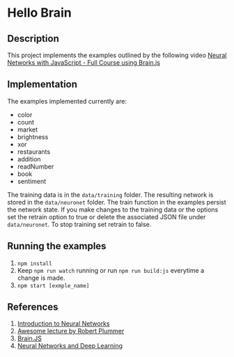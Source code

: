 # Hello Brain

## Description

This project implements the examples outlined by the following video [Neural Networks with JavaScript - Full Course using Brain.js](https://youtu.be/6E6XecoTRVo)

## Implementation

The examples implemented currently are:

* color
* count
* market
* brightness
* xor
* restaurants
* addition
* readNumber
* book
* sentiment

The training data is in the `data/training` folder. The resulting network is stored in the `data/neuronet` folder.
The train function in the examples persist the network state. If you make changes to the training data or the options
set the retrain option to true or delete the associated JSON file under `data/neuronet`. To stop training set 
retrain to false.

## Running the examples
1. `npm install`
2. Keep `npm run watch` running or run `npm run build:js` everytime a change is made.
2. `npm start [exmple_name]`

## References

1. [Introduction to Neural Networks](https://www.youtube.com/playlist?list=PLZHQObOWTQDNU6R1_67000Dx_ZCJB-3pi)
2. [Awesome lecture by Robert Plummer](https://scrimba.com/g/gneuralnetworks)
3. [Brain.JS](https://brain.js.org) 
4. [Neural Networks and Deep Learning](http://neuralnetworksanddeeplearning.com)